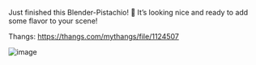 Just finished this Blender-Pistachio! 🥜 It’s looking nice and ready to add some flavor to your scene!

Thangs: https://thangs.com/mythangs/file/1124507

![image](https://github.com/user-attachments/assets/5ad450c8-9860-4a9c-b6b7-67ab6a7161b8)
